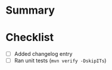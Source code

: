 # Summary

# Checklist

- [ ] Added changelog entry
- [ ] Ran unit tests (`mvn verify -DskipITs`)

<!-- **For Braintree Developers only, don't forget:**
- [ ] Does this change require work to be done to the GraphQL API? If you have questions check with the GraphQL team.
- [ ] Add & Run integration tests -->
